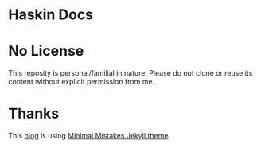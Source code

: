 # Haskin Docs

# No License

This reposity is personal/familial in nature. Please do not clone or reuse its
content without explicit permission from me.

# Thanks

This [blog](https://dankenigsberg.github.io/haskindocs/) is using
[Minimal Mistakes Jekyll theme](https://github.com/mmistakes/minimal-mistakes).
